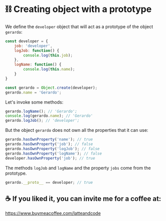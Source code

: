 # ⛓ Creating object with a prototype

We define the `developer` object that will act as a prototype of the object `gerardo`:

```js
const developer = {
    job: 'developer',
    logJob: function() {
        console.log(this.job);
    },
    logName: function() {
        console.log(this.name);
    }
}

const gerardo = Object.create(developer);
gerardo.name = 'Gerardo';
```

Let's invoke some methods:

```js
gerardo.logName(); // 'Gerardo';
console.log(gerardo.name); // 'Gerardo'
gerardo.logJob(); // 'developer';
```

But the object `gerardo` does not own all the properties that it can use:

```js
gerardo.hasOwnProperty('name'); // true
gerardo.hasOwnProperty('job'); // false
gerardo.hasOwnProperty('logJob'); // false
gerardo.hasOwnProperty('logName'); // false
developer.hasOwnProperty('job'); // true
```

The methods `logJob` and `logName` and the property `jobs` come from the prototype. 

```js
gerardo.__proto__ == developer; // true
```

## ☕️ If you liked it, you can invite me for a coffee at:

https://www.buymeacoffee.com/latteandcode